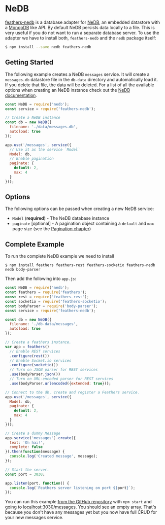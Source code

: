 # NeDB

[feathers-nedb](https://github.com/feathersjs/feathers-nedb) is a database adapter for [NeDB](https://github.com/louischatriot/nedb), an embedded datastore with a [MongoDB](https://www.mongodb.org/) like API. By default NeDB persists data locally to a file. This is very useful if you do not want to run a separate database server. To use the adapter we have to install both, `feathers-nedb` and the `nedb` package itself:

```bash
$ npm install --save nedb feathers-nedb
```

## Getting Started

The following example creates a NeDB `messages` service. It will create a `messages.db` datastore file in the `db-data` directory and automatically load it. If you delete that file, the data will be deleted. For a list of all the available options when creating an NeDB instance check out the [NeDB documentation](https://github.com/louischatriot/nedb#creatingloading-a-database).

```js
const NeDB = require('nedb');
const service = require('feathers-nedb');

// Create a NeDB instance
const db = new NeDB({
  filename: './data/messages.db',
  autoload: true
});

app.use('/messages', service({
  // Use it as the service `Model`
  Model: db,
  // Enable pagination
  paginate: {
    default: 2,
    max: 4
  }
}));
```

## Options

The following options can be passed when creating a new NeDB service:

- `Model` (**required**) - The NeDB database instance
- `paginate` [optional] - A pagination object containing a `default` and `max` page size (see the [Pagination chapter](pagination.md))

## Complete Example

To run the complete NeDB example we need to install

```
$ npm install feathers feathers-rest feathers-socketio feathers-nedb nedb body-parser
```

Then add the following into `app.js`:

```js
const NeDB = require('nedb');
const feathers = require('feathers');
const rest = require('feathers-rest');
const socketio = require('feathers-socketio');
const bodyParser = require('body-parser');
const service = require('feathers-nedb');

const db = new NeDB({
  filename: './db-data/messages',
  autoload: true
});

// Create a feathers instance.
var app = feathers()
  // Enable REST services
  .configure(rest())
  // Enable Socket.io services
  .configure(socketio())
  // Turn on JSON parser for REST services
  .use(bodyParser.json())
  // Turn on URL-encoded parser for REST services
  .use(bodyParser.urlencoded({extended: true}));

// Connect to the db, create and register a Feathers service.
app.use('/messages', service({
  Model: db,
  paginate: {
    default: 2,
    max: 4
  }
}));

// Create a dummy Message
app.service('messages').create({
  text: 'Oh hai!',
  complete: false
}).then(function(message) {
  console.log('Created message', message);
});

// Start the server.
const port = 3030;

app.listen(port, function() {
  console.log(`Feathers server listening on port ${port}`);
});
```

You can run this example [from the GitHub repository](https://github.com/feathersjs/feathers-nedb/blob/master/example/app.js) with `npm start` and going to [localhost:3030/messages](http://localhost:3030/messages). You should see an empty array. That's because you don't have any messages yet but you now have full CRUD for your new messages service.
